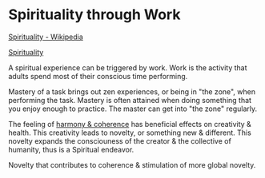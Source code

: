 # Spirituality through Work

[Spirituality - Wikipedia](https://en.wikipedia.org/wiki/Spirituality)

[Spirituality](./spirituality.md)

A spiritual experience can be triggered by work. Work is the activity that adults spend most of their conscious time performing.

Mastery of a task brings out zen experiences, or being in "the zone", when performing the task. Mastery is often attained when doing something that you enjoy enough to practice. The master can get into "the zone" regularly.

The feeling of [harmony & coherence](http://www.meditationplex.com/meditation-benefits/effects-meditation-brain-coherence-intelligence/) has beneficial effects on creativity & health. This creativity leads to novelty, or something new & different. This novelty expands the consciouness of the creator & the collective of humanity, thus is a Spiritual endeavor.

Novelty that contributes to coherence & stimulation of more global novelty.
